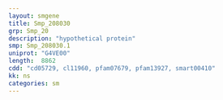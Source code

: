 ```yaml
---
layout: smgene
title: Smp_208030
grp: Smp_20
description: "hypothetical protein"
smp: Smp_208030.1
uniprot: "G4VE00"
length:  8862
cdd: "cd05729, cl11960, pfam07679, pfam13927, smart00410"
kk: ns
categories: sm
---
```

